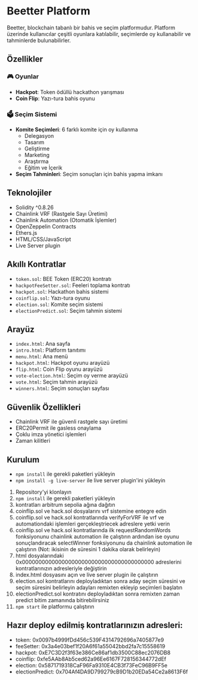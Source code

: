 # Beetter Platform

Beetter, blockchain tabanlı bir bahis ve seçim platformudur. Platform üzerinde kullanıcılar çeşitli oyunlara katılabilir, seçimlerde oy kullanabilir ve tahminlerde bulunabilirler.

## Özellikler

### 🎮 Oyunlar

- **Hackpot**: Token ödüllü hackathon yarışması
- **Coin Flip**: Yazı-tura bahis oyunu

### 🗳️ Seçim Sistemi

- **Komite Seçimleri**: 6 farklı komite için oy kullanma
  - Delegasyon
  - Tasarım
  - Geliştirme
  - Marketing
  - Araştırma
  - Eğitim ve İçerik
- **Seçim Tahminleri**: Seçim sonuçları için bahis yapma imkanı

## Teknolojiler

- Solidity ^0.8.26
- Chainlink VRF (Rastgele Sayı Üretimi)
- Chainlink Automation (Otomatik İşlemler)
- OpenZeppelin Contracts
- Ethers.js
- HTML/CSS/JavaScript
- Live Server plugin

## Akıllı Kontratlar

- `token.sol`: BEE Token (ERC20) kontratı
- `hackpotFeeSetter.sol`: Feeleri toplama kontratı
- `hackpot.sol`: Hackathon bahis sistemi
- `coinflip.sol`: Yazı-tura oyunu
- `election.sol`: Komite seçim sistemi
- `electionPredict.sol`: Seçim tahmin sistemi

## Arayüz

- `index.html`: Ana sayfa
- `intro.html`: Platform tanıtımı
- `menu.html`: Ana menü
- `hackpot.html`: Hackpot oyunu arayüzü
- `flip.html`: Coin Flip oyunu arayüzü
- `vote-election.html`: Seçim oy verme arayüzü
- `vote.html`: Seçim tahmin arayüzü
- `winners.html`: Seçim sonuçları sayfası

## Güvenlik Özellikleri

- Chainlink VRF ile güvenli rastgele sayı üretimi
- ERC20Permit ile gasless onaylama
- Çoklu imza yönetici işlemleri
- Zaman kilitleri

## Kurulum

- `npm install` ile gerekli paketleri yükleyin
- `npm install -g live-server` ile live server plugin'ini yükleyin

1. Repository'yi klonlayın
2. `npm install` ile gerekli paketleri yükleyin
3. kontratları arbitrum sepolia ağına dağıtın
4. coinflip.sol ve hack.sol dosyalarını vrf sistemine entegre edin
5. coinflip.sol ve hack.sol kontratlarında verifyForVRF ile vrf ve automationdaki işlemleri gerçekleştriecek adreslere yetki verin
6. coinflip.sol ve hack.sol kontratlarında ilk requestRandomWords fonksiyonunu chainlink automation ile çalıştırın ardından ise oyunu sonuçlandıracak selectWinner fonksiyonunu da chainlink automation ile çalıştırın (Not: ikisinin de süresini 1 dakika olarak belirleyin)
7. html dosyalarındaki 0x0000000000000000000000000000000000000000 adreslerini kontratlarınızın adresleriyle değiştirin
8. index.html dosyasını açın ve live server plugin ile çalıştırın
9. election.sol kontratlarını deployladıktan sonra aday seçim süresini ve seçim süresini belirleyin adayları remixten ekleyip seçimleri başlatın
10. electionPredict.sol kontratını deployladıktan sonra remixten zaman predict bitim zamanında bitirebilirsiniz
11. `npm start` ile platformu çalıştırın


## Hazır deploy edilmiş kontratlarınızın adresleri:

- token: 0x0097b4999fDd456c539F4314792696a7405877e9
- feeSetter: 0x3a4e03bef1f20A6f61a55042bbd2fa7c15558619
- hackpot: 0xE7C3D2f3f63e386Ce86af1db3500C88ec2076DB8
- coinflip: 0xfe5AAb8Ab5ced62a96Ee6167F728156344772dEf
- election: 0x5871719318CaF96Fa9310E4CB3f73FeC96B9FF5e
- electionPredict: 0x704Af4DA9D799279cB9D1b20EDa54Ce2a8613F6f

